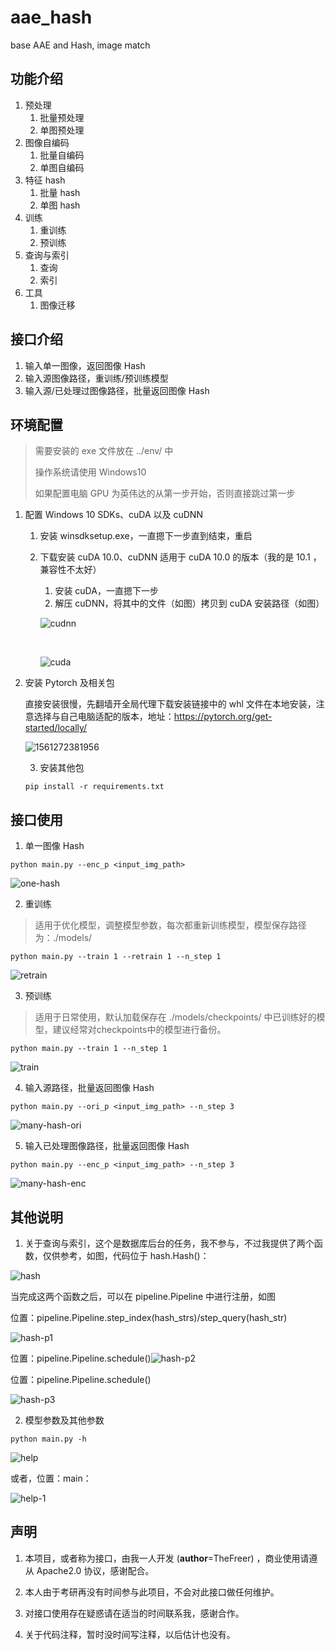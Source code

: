 

# aae_hash

base AAE and Hash, image match

## 功能介绍

1. 预处理
   1. 批量预处理
   2. 单图预处理
2. 图像自编码
   1. 批量自编码
   2. 单图自编码
3. 特征 hash
   1. 批量 hash
   2. 单图 hash
4. 训练
   1. 重训练
   2. 预训练
5. 查询与索引
   1. 查询
   2. 索引
6. 工具
   1. 图像迁移

## 接口介绍

1. 输入单一图像，返回图像 Hash
2. 输入源图像路径，重训练/预训练模型
3. 输入源/已处理过图像路径，批量返回图像 Hash

## 环境配置

> 需要安装的 exe 文件放在 ../env/ 中
>
> 操作系统请使用 Windows10
>
> 如果配置电脑 GPU 为英伟达的从第一步开始，否则直接跳过第一步

1. 配置 Windows 10 SDKs、cuDA 以及 cuDNN

   1. 安装 winsdksetup.exe，一直摁下一步直到结束，重启

   2. 下载安装 cuDA 10.0、cuDNN 适用于 cuDA 10.0 的版本（我的是 10.1 ，兼容性不太好）

      1. 安装 cuDA，一直摁下一步
      2. 解压 cuDNN，将其中的文件（如图）拷贝到 cuDA 安装路径（如图）

      ![cudnn](README.assets/cudnn.PNG)

      ​	

      ![cuda](README.assets/cuda.png)

2. 安装 Pytorch 及相关包

   直接安装很慢，先翻墙开全局代理下载安装链接中的 whl 文件在本地安装，注意选择与自己电脑适配的版本，地址：<https://pytorch.org/get-started/locally/>

   ![1561272381956](README.assets/1561272381956.png)

   3. 安装其他包

   ```
   pip install -r requirements.txt
   ```

   

## 接口使用

1. 单一图像 Hash

```
python main.py --enc_p <input_img_path>
```

![one-hash](README.assets/one-hash.png)

2. 重训练

> 适用于优化模型，调整模型参数，每次都重新训练模型，模型保存路径为：./models/

```
python main.py --train 1 --retrain 1 --n_step 1
```

![retrain](README.assets/retrain.png)

3. 预训练

> 适用于日常使用，默认加载保存在 ./models/checkpoints/ 中已训练好的模型，建议经常对checkpoints中的模型进行备份。

```
python main.py --train 1 --n_step 1
```

![train](README.assets/train.png)

4. 输入源路径，批量返回图像 Hash

```
python main.py --ori_p <input_img_path> --n_step 3
```

![many-hash-ori](README.assets/many-hash-ori.png)

5. 输入已处理图像路径，批量返回图像 Hash

```
python main.py --enc_p <input_img_path> --n_step 3
```

![many-hash-enc](README.assets/many-hash-enc.png)

## 其他说明

1. 关于查询与索引，这个是数据库后台的任务，我不参与，不过我提供了两个函数，仅供参考，如图，代码位于 hash.Hash()：

![hash](README.assets/hash.PNG)



当完成这两个函数之后，可以在 pipeline.Pipeline 中进行注册，如图

位置：pipeline.Pipeline.step_index(hash_strs)/step_query(hash_str)

![hash-p1](README.assets/hash-p1.PNG)



位置：pipeline.Pipeline.schedule()![hash-p2](README.assets/hash-p2.PNG)



位置：pipeline.Pipeline.schedule()

![hash-p3](README.assets/hash-p3.PNG)

2. 模型参数及其他参数

```
python main.py -h
```

![help](README.assets/help.png)

或者，位置：main：

![help-1](README.assets/help-1.PNG)



## 声明

1. 本项目，或者称为接口，由我一人开发 (__author__=TheFreer) ，商业使用请遵从 Apache2.0 协议，感谢配合。

2. 本人由于考研再没有时间参与此项目，不会对此接口做任何维护。
3. 对接口使用存在疑惑请在适当的时间联系我，感谢合作。
4. 关于代码注释，暂时没时间写注释，以后估计也没有。